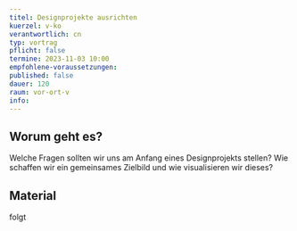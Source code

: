 ```yaml
---
titel: Designprojekte ausrichten
kuerzel: v-ko
verantwortlich: cn
typ: vortrag
pflicht: false
termine: 2023-11-03 10:00
empfohlene-voraussetzungen: 
published: false
dauer: 120
raum: vor-ort-v
info: 
---
```



## Worum geht es?
Welche Fragen sollten wir uns am Anfang eines Designprojekts stellen? Wie schaffen wir ein gemeinsames Zielbild und wie visualisieren wir dieses?

## Material
folgt

